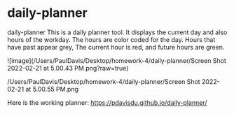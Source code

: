 # daily-planner
daily-planner
This is a daily planner tool. It displays the current day and also hours of the workday. The hours are color coded for the day. Hours that have past appear grey, The current hour is red, and future hours are green.

![image](/Users/PaulDavis/Desktop/homework-4/daily-planner/Screen Shot 2022-02-21 at 5.00.43 PM.png?raw=true)

/Users/PaulDavis/Desktop/homework-4/daily-planner/Screen Shot 2022-02-21 at 5.00.55 PM.png

Here is the working planner: https://pdavisdu.github.io/daily-planner/
